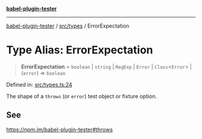 [**babel-plugin-tester**](../../../README.md)

***

[babel-plugin-tester](../../../README.md) / [src/types](../README.md) / ErrorExpectation

# Type Alias: ErrorExpectation

> **ErrorExpectation** = `boolean` \| `string` \| `RegExp` \| `Error` \| `Class`\<`Error`\> \| (`error`) => `boolean`

Defined in: [src/types.ts:24](https://github.com/babel-utils/babel-plugin-tester/blob/4d4ff268cbd4a3f5ae326c51e5487f07121f5c9d/src/types.ts#L24)

The shape of a `throws` (or `error`) test object or fixture option.

## See

https://npm.im/babel-plugin-tester#throws
